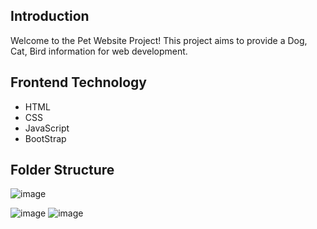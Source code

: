 
## Introduction
Welcome to the Pet Website Project! This project aims to provide a Dog, Cat, Bird information for web development. 

## Frontend Technology
- HTML
- CSS
- JavaScript
- BootStrap
  
## Folder Structure
![image](https://github.com/ANITAPATIL2814/PET-WEBSITE/assets/142707200/853721a3-e3f2-4665-9022-7ea94b635dd1)

![image](https://github.com/ANITAPATIL2814/PET-WEBSITE/assets/142707200/b83d8cb6-353d-4d47-89d0-1be517d6f5cc)
![image](https://github.com/ANITAPATIL2814/PET-WEBSITE/assets/142707200/d11a5654-0061-4b91-a655-1bce522a950f)
